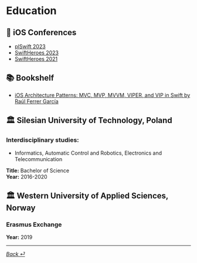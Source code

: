 # Education

## 📱 iOS Conferences
- [plSwift 2023](https://www.eventyco.com/event/plswift-2023-warsaw-poland)
- [SwiftHeroes 2023](https://swiftheroes.com/2023/)
- [SwiftHeroes 2021](https://swiftheroes.com/2021/)

## 📚 Bookshelf
- [iOS Architecture Patterns: MVC, MVP, MVVM, VIPER, and VIP in Swift by Raúl Ferrer García](https://www.amazon.pl/iOS-Architecture-Patterns-VIPER-Swift/dp/1484290682)

## 🏛️ Silesian University of Technology, Poland
### Interdisciplinary studies:
- Informatics, Automatic Control and Robotics, Electronics and Telecommunication

**Title:** Bachelor of Science  
**Year:** 2016-2020  

## 🏛️ Western University of Applied Sciences, Norway

### Erasmus Exchange  
**Year:** 2019  


----
 [_Back ⏎_ ](../README.md)
